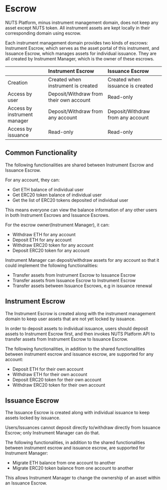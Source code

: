 # Escrow

NUTS Platform, minus instrument management domain, does not keep any asset except NUTS token. All instrument assets are kept locally in their corresponding domain using escrow.

Each instrument management domain provides two kinds of escrows: Instrument Escrow, which serves as the asset portal of this instrument, and Issuance Escrow, which manages assets for individual issuance. They are all created by Instrument Manager, which is the owner of these escrows.

|  | Instrument Escrow | Issuance Escrow |
| :--- | :--- | :--- |
| Creation | Created when instrument is created | Created when issuance is created |
| Access by user | Deposit/Withdraw from their own account | Read-only |
| Access by instrument manager | Deposit/Withdraw from any account | Deposit/Withdraw from any account |
| Access by issuance | Read-only | Read-only |

## Common Functionality

The following functionalities are shared between Instrument Escrow and Issuance Escrow.

For any account, they can:

* Get ETH balance of individual user
* Get ERC20 token balance of individual user
* Get the list of ERC20 tokens deposited of individual user

This means everyone can view the balance information of any other users in both Instrument Escrows and Issuance Escrows.

For the escrow owner\(Instrument Manager\), it can:

* Withdraw ETH for any account
* Deposit ETH for any account
* Withdraw ERC20 token for any account
* Deposit ERC20 token for any account

Instrument Manager can deposit/withdraw assets for any account so that it could implement the following functionalities:

* Transfer assets from Instrument Escrow to Issuance Escrow
* Transfer assets from Issuance Escrow to Instrument Escrow
* Transfer assets between Issuance Escrows, e.g in issuance renewal

## Instrument Escrow

The Instrument Escrow is created along with the instrument management domain to keep user assets that are not yet locked by issuance. 

In order to deposit assets to individual issuance, users should deposit assets to Instrument Escrow first, and then invokes NUTS Platform API to transfer assets from Instrument Escrow to Issuance Escrow.

The following functionalities, in addition to the shared functionalities between instrument escrow and issuance escrow, are supported for any account:

* Deposit ETH for their own account
* Withdraw ETH for their own account
* Deposit ERC20 token for their own account
* Withdraw ERC20 token for their own account

## Issuance Escrow

The Issuance Escrow is created along with individual issuance to keep assets locked by issuance. 

Users/Issuances cannot deposit directly to/withdraw directly from Issuance Escrow; only Instrument Manager can do that. 

The following functionalities, in addition to the shared functionalities between instrument escrow and issuance escrow, are supported for Instrument Manager:

* Migrate ETH balance from one account to another
* Migrate ERC20 token balance from one account to another

This allows Instrument Manager to change the ownership of an asset within an Issuance Escrow.

